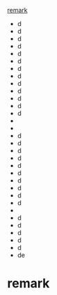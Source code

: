 [remark](#remark)
- d
- d
- d
- d
- d
- d
- d
- d
- d
- d
- d
- d
- d
-
-
- d
- d
- d
- d
- d
- d
- d
- d
- d
- d
- 
- d
- d
- d
- d
- d
- de

# remark
